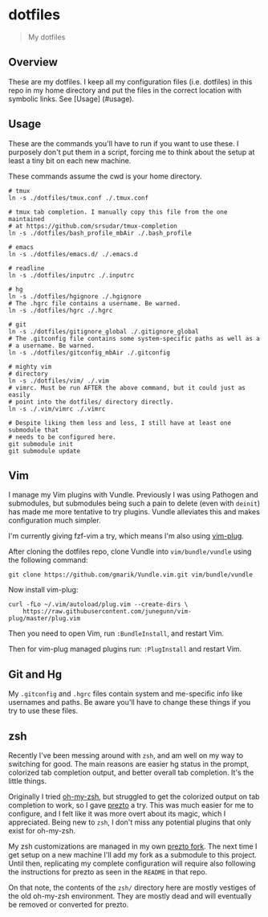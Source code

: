 # dotfiles

> My dotfiles


## Overview

These are my dotfiles. I keep all my configuration files (i.e. dotfiles) in
this repo in my home directory and put the files in the correct location with
symbolic links. See [Usage] (#usage).

## Usage

These are the commands you'll have to run if you want to use these. I
purposely don't put them in a script, forcing me to think about the setup at
least a tiny bit on each new machine.

These commands assume the cwd is your home directory.

```shell
# tmux
ln -s ./dotfiles/tmux.conf ./.tmux.conf

# tmux tab completion. I manually copy this file from the one maintained
# at https://github.com/srsudar/tmux-completion
ln -s ./dotfiles/bash_profile_mbAir ./.bash_profile

# emacs
ln -s ./dotfiles/emacs.d/ ./.emacs.d 

# readline
ln -s ./dotfiles/inputrc ./.inputrc

# hg
ln -s ./dotfiles/hgignore ./.hgignore
# The .hgrc file contains a username. Be warned.
ln -s ./dotfiles/hgrc ./.hgrc

# git
ln -s ./dotfiles/gitignore_global ./.gitignore_global
# The .gitconfig file contains some system-specific paths as well as a
# a username. Be warned.
ln -s ./dotfiles/gitconfig_mbAir ./.gitconfig

# mighty vim
# directory
ln -s ./dotfiles/vim/ ./.vim
# vimrc. Must be run AFTER the above command, but it could just as easily
# point into the dotfiles/ directory directly.
ln -s ./.vim/vimrc ./.vimrc

# Despite liking them less and less, I still have at least one submodule that
# needs to be configured here.
git submodule init
git submodule update
```


## Vim

I manage my Vim plugins with Vundle. Previously I was using Pathogen and
submodules, but submodules being such a pain to delete (even with `deinit`) has
made me more tentative to try plugins. Vundle alleviates this and makes
configuration much simpler.

I'm currently giving fzf-vim a try, which means I'm also using
[vim-plug](https://github.com/junegunn/vim-plug).

After cloning the dotfiles repo, clone Vundle into `vim/bundle/vundle` using
the following command:

```shell
git clone https://github.com/gmarik/Vundle.vim.git vim/bundle/vundle
```

Now install vim-plug:

```shell
curl -fLo ~/.vim/autoload/plug.vim --create-dirs \
    https://raw.githubusercontent.com/junegunn/vim-plug/master/plug.vim
```

Then you need to open Vim, run `:BundleInstall`, and restart Vim.

Then for vim-plug managed plugins run: `:PlugInstall` and restart Vim.


## Git and Hg

My `.gitconfig` and `.hgrc` files contain system and me-specific info like
usernames and paths. Be aware you'll have to change these things if you try to
use these files.


## zsh

Recently I've been messing around with `zsh`, and am well on my way to switching
for good. The main reasons are easier hg status in the prompt, colorized tab
completion output, and better overall tab completion. It's the little things.

Originally I tried [oh-my-zsh](https://github.com/robbyrussell/oh-my-zsh),
but struggled to get the colorized output on tab completion to work, so I gave
[prezto](https://github.com/sorin-ionescu/prezto) a try. This was much easier
for me to configure, and I felt like it was more overt about its magic, which
I appreciated. Being new to `zsh`, I don't miss any potential plugins that only
exist for oh-my-zsh.

My zsh customizations are managed in my own
[prezto fork](https://github.com/srsudar/prezto). The next time I get setup on
a new machine I'll add my fork as a submodule to this project. Until then,
replicating my complete configuration will require also following the
instructions for prezto as seen in the `README` in that repo.

On that note, the contents of the `zsh/` directory here are mostly vestiges of
the old oh-my-zsh environment. They are mostly dead and will eventually be
removed or converted for prezto.
